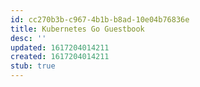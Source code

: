 ```yaml
---
id: cc270b3b-c967-4b1b-b8ad-10e04b76836e
title: Kubernetes Go Guestbook
desc: ''
updated: 1617204014211
created: 1617204014211
stub: true
---
```


